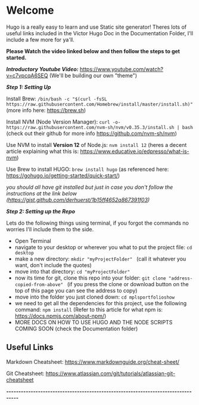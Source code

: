 
# Welcome

Hugo is a really easy to learn and use Static site generator!
Theres lots of useful links included in the Victor Hugo Doc in the Documentation Folder,
I'll include a few more for ya'll.

**Please Watch the video linked below and then follow the steps to get started.**

***Introductory Youtube Video:***
https://www.youtube.com/watch?v=c7vpcqA6SEQ  (We'll be building our own "theme")

***Step 1: Setting Up***

Install Brew: `/bin/bash -c "$(curl -fsSL https://raw.githubusercontent.com/Homebrew/install/master/install.sh)" `
(more info here: https://brew.sh)

Install NVM (Node Version Manager): `curl -o- https://raw.githubusercontent.com/nvm-sh/nvm/v0.35.3/install.sh | bash`
(check out their github for more info https://github.com/nvm-sh/nvm)

Use NVM to install **Version 12** of Node.js: `nvm install 12`
(heres a decent article explaining what this is: https://www.educative.io/edpresso/what-is-nvm)

Use Brew to install HUGO: `brew install hugo`
(as referenced here: https://gohugo.io/getting-started/quick-start/)

*you should all have git installed but just in case you don't follow the instructions at the link below
(https://gist.github.com/derhuerst/1b15ff4652a867391f03)*

***Step 2: Setting up the Repo***

Lets do the following things using terminal, if you forgot the commands no worries I'll include them to the side.

- Open Terminal
- navigate to your desktop or wherever you what to put the project file: `cd desktop `
- make a new directory: `mkdir "myProjectFolder" ` (call it whatever you want, don't include the quotes)
- move into that directory: `cd "myProjectFolder" `
- now its time for git, clone this repo into your folder: `git clone "address-copied-from-above" `
(if you press the clone or download button on the top of this page you can see the address to copy)
- move into the folder you just cloned down: `cd mplsportfolioshow`
- we need to get all the dependencies for this project, use the following command: `npm install`
(Refer to this article for what npm is: https://docs.npmjs.com/about-npm/)
- MORE DOCS ON HOW TO USE HUGO AND THE NODE SCRIPTS COMING SOON (check the Documentation folder)


## Useful Links

Markdown Cheatsheet: https://www.markdownguide.org/cheat-sheet/

Git Cheatsheet: https://www.atlassian.com/git/tutorials/atlassian-git-cheatsheet


**---------------------------------------------------------------------------------**
